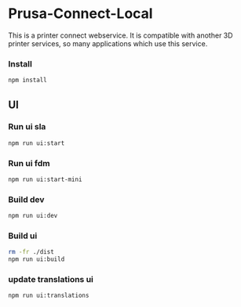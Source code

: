 # Prusa-Connect-Local

This is a printer connect webservice. It is compatible with another 3D printer services, so many applications which use this service.

### Install

```bash
npm install
```

## UI

### Run ui sla

```bash
npm run ui:start
```

### Run ui fdm

```bash
npm run ui:start-mini
```

### Build dev

```bash
npm run ui:dev
```

### Build ui

```bash
rm -fr ./dist
npm run ui:build
```

### update translations ui

```bash
npm run ui:translations
```
